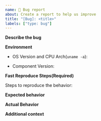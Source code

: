 ```yaml
---
name: 🐞 Bug report
about: Create a report to help us improve
title: "[Bug]: <title>"
labels: ["type: bug"]
---
```


**Describe the bug**
<!-- A clear and concise description of bug. -->

**Environment**
<!-- Environment Details sometimes important -->
- OS Version and CPU Arch(`uname -a`):
  
- Component Version:
  

**Fast Reproduce Steps(Required)**

Steps to reproduce the behavior:

**Expected behavior**
<!-- A clear and concise description of what you expected to happen. -->

**Actual Behavior**
<!-- What is the result? picture is allowed -->

**Additional context**
<!-- Add any other context about the problem here. -->
